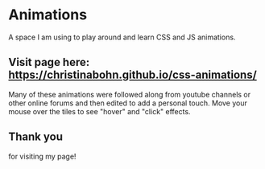 # Animations
A space I am using to play around and learn CSS and JS animations.

## Visit page here: https://christinabohn.github.io/css-animations/
Many of these animations were followed along from youtube channels or other online forums and then edited to add a personal touch. Move your mouse over the tiles to see "hover" and "click" effects.

## Thank you
for visiting my page!